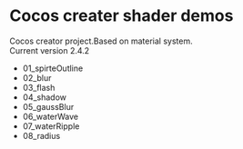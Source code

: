 # Cocos creater shader demos
Cocos creator project.Based on material system.<br />
Current version 2.4.2

- 01_spirteOutline
- 02_blur
- 03_flash
- 04_shadow
- 05_gaussBlur
- 06_waterWave
- 07_waterRipple
- 08_radius
